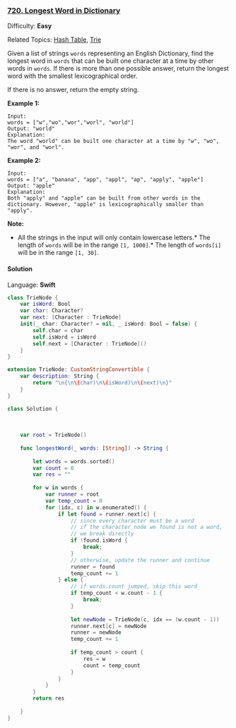 ### [720\. Longest Word in Dictionary](https://leetcode.com/problems/longest-word-in-dictionary/)

Difficulty: **Easy**  

Related Topics: [Hash Table](https://leetcode.com/tag/hash-table/), [Trie](https://leetcode.com/tag/trie/)


Given a list of strings `words` representing an English Dictionary, find the longest word in `words` that can be built one character at a time by other words in `words`. If there is more than one possible answer, return the longest word with the smallest lexicographical order.

If there is no answer, return the empty string.

**Example 1:**  

```
Input: 
words = ["w","wo","wor","worl", "world"]
Output: "world"
Explanation: 
The word "world" can be built one character at a time by "w", "wo", "wor", and "worl".
```

**Example 2:**  

```
Input: 
words = ["a", "banana", "app", "appl", "ap", "apply", "apple"]
Output: "apple"
Explanation: 
Both "apply" and "apple" can be built from other words in the dictionary. However, "apple" is lexicographically smaller than "apply".
```

**Note:**

*   All the strings in the input will only contain lowercase letters.*   The length of `words` will be in the range `[1, 1000]`.*   The length of `words[i]` will be in the range `[1, 30]`.

#### Solution

Language: **Swift**

```swift
class TrieNode {
    var isWord: Bool
    var char: Character?
    var next: [Character : TrieNode]
    init(_ char: Character? = nil, _ isWord: Bool = false) {
        self.char = char
        self.isWord = isWord
        self.next = [Character : TrieNode]()
    }
}

extension TrieNode: CustomStringConvertible {
    var description: String {
        return "\n{\n\(char)\n\(isWord)\n\(next)\n}"
    }
}

class Solution {
    
    
    
    var root = TrieNode()
    
    func longestWord(_ words: [String]) -> String {
        
        let words = words.sorted()
        var count = 0
        var res = ""
        
        for w in words {
            var runner = root
            var temp_count = 0
            for (idx, c) in w.enumerated() {
                if let found = runner.next[c] {
                    // since every character must be a word
                    // if the character node we found is not a word,
                    // we break directly
                    if !found.isWord {
                        break;
                    }
                    // otherwise, update the runner and continue
                    runner = found
                    temp_count += 1
                } else {
                    // if words.count jumped, skip this word
                    if temp_count < w.count - 1 {
                        break;
                    }
                    
                    let newNode = TrieNode(c, idx == (w.count - 1))
                    runner.next[c] = newNode
                    runner = newNode
                    temp_count += 1
                    
                    if temp_count > count {
                        res = w
                        count = temp_count
                    }
                }
            }
        }
        return res
        
    }
}
```